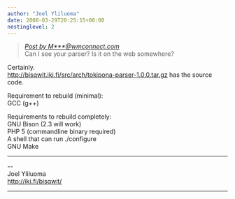```yaml
---
author: "Joel Yliluoma"
date: 2008-03-29T20:25:15+00:00
nestinglevel: 2
---
```

> [_Post by M\*\*\*@wmconnect.com_](/0sXdq1DD/grammar-question-imperative-and-predicate#post12)  
> Can I see your parser? Is it on the web somewhere?  
> 

Certainly.  
http://bisqwit.iki.fi/src/arch/tokipona-parser-1.0.0.tar.gz has the source code.  
  
Requirement to rebuild (minimal):  
GCC (g++)  
  
Requirements to rebuild completely:  
GNU Bison (2.3 will work)  
PHP 5 (commandline binary required)  
A shell that can run ./configure  
GNU Make  

***

\--  
Joel Yliluoma  
http://iki.fi/bisqwit/  


***
